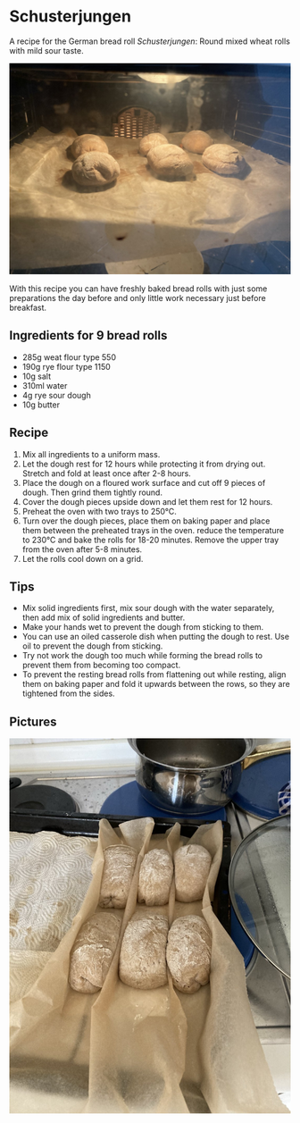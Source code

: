# Schusterjungen
A recipe for the German bread roll _Schusterjungen_: Round mixed wheat rolls with mild sour taste.

![Schusterjungen in the oven](https://github.com/BreadNerds/schusterjungen/blob/main/img/IMG_1347.JPEG?raw=true)

With this recipe you can have freshly baked bread rolls with just some preparations the day before
and only little work necessary just before breakfast.

## Ingredients for 9 bread rolls
- 285g weat flour type 550
- 190g rye flour type 1150
- 10g salt
- 310ml water
- 4g rye sour dough
- 10g butter

## Recipe

1. Mix all ingredients to a uniform mass.
1. Let the dough rest for 12 hours while protecting it from drying out.
Stretch and fold at least once after 2-8 hours.
1. Place the dough on a floured work surface and cut off 9 pieces of dough. Then grind them tightly
round.
1. Cover the dough pieces upside down and let them rest for 12 hours.
1. Preheat the oven with two trays to 250°C.
1. Turn over the dough pieces, place them on baking paper and place them between the preheated trays
in the oven. reduce the temperature to 230°C and bake the rolls for 18-20 minutes. Remove the upper
tray from the oven after 5-8 minutes.
1. Let the rolls cool down on a grid.

## Tips
- Mix solid ingredients first, mix sour dough with the water separately, then add mix of solid ingredients and butter.
- Make your hands wet to prevent the dough from sticking to them.
- You can use an oiled casserole dish when putting the dough to rest. Use oil to prevent the dough
from sticking.
- Try not work the dough too much while forming the bread rolls to prevent them from becoming too
compact.
- To prevent the resting bread rolls from flattening out while resting, align them on baking paper and
fold it upwards between the rows, so they are tightened from the sides.

## Pictures

![Bread rolls wrapped tightly between up fold baking paper](https://github.com/BreadNerds/schusterjungen/blob/main/img/IMG_1344.JPEG?raw=true)
